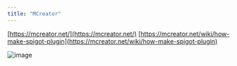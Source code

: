 ```yaml
---
title: "MCreator"
---
```


[https://mcreator.net/](https://mcreator.net/)
[https://mcreator.net/wiki/how-make-spigot-plugin](https://mcreator.net/wiki/how-make-spigot-plugin)

![image](https://gyazo.com/26422a5f39156afd1b9e029abf76f0e6/thumb/1000)
